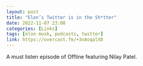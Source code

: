 ```yaml
---
layout: post
title: "Elon’s Twitter is in the Sh*tter"
date: 2022-11-07 23:08
categories: [Links]
tags: [elon musk, podcasts, twitter]
link: https://overcast.fm/+3nAoqalX8
---
```


A must listen episode of Offline featuring Nilay Patel.
